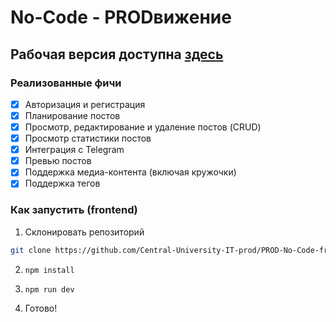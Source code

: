 # No-Code - PRODвижение

## Рабочая версия доступна [здесь](https://ноу-код.рф/)

### Реализованные фичи

- [x] Авторизация и регистрация
- [x] Планирование постов
- [x] Просмотр, редактирование и удаление постов (CRUD)
- [x] Просмотр статистики постов
- [x] Интеграция с Telegram
- [x] Превью постов
- [x] Поддержка медиа-контента (включая кружочки)
- [x] Поддержка тегов

### Как запустить (frontend)

1. Склонировать репозиторий

```bash
git clone https://github.com/Central-University-IT-prod/PROD-No-Code-frontend.git
```

2. `npm install`

3. `npm run dev`

4. Готово!

